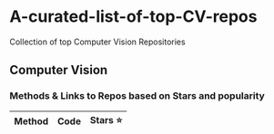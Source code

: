 # A-curated-list-of-top-CV-repos
Collection of top Computer Vision Repositories 
## Computer Vision  
### Methods & Links to Repos based on Stars and popularity 
| Method | Code | Stars ⭐
| --- | --- | --- | 
